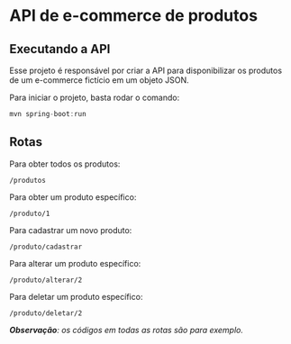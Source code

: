 # API de e-commerce de produtos

## Executando a API
Esse projeto é responsável por criar a API para disponibilizar os produtos de um e-commerce fictício em um objeto JSON.

Para iniciar o projeto, basta rodar o comando:
```java
mvn spring-boot:run
```

## Rotas
Para obter todos os produtos:
```
/produtos
```

Para obter um produto específico:
```
/produto/1
```

Para cadastrar um novo produto:
```
/produto/cadastrar
```

Para alterar um produto específico:
```
/produto/alterar/2
```

Para deletar um produto específico:
```
/produto/deletar/2
```

***Observação**: os códigos em todas as rotas são para exemplo.*